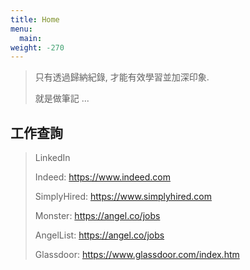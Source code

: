 ```yaml
---
title: Home
menu:
  main:
weight: -270
---
```

> 只有透過歸納紀錄, 才能有效學習並加深印象.
>
> 就是做筆記 ...
>

## 工作查詢

>
> LinkedIn
>
> Indeed: https://www.indeed.com
>
> SimplyHired: https://www.simplyhired.com
>
> Monster: https://angel.co/jobs
>
> AngelList: https://angel.co/jobs
>
> Glassdoor: https://www.glassdoor.com/index.htm
